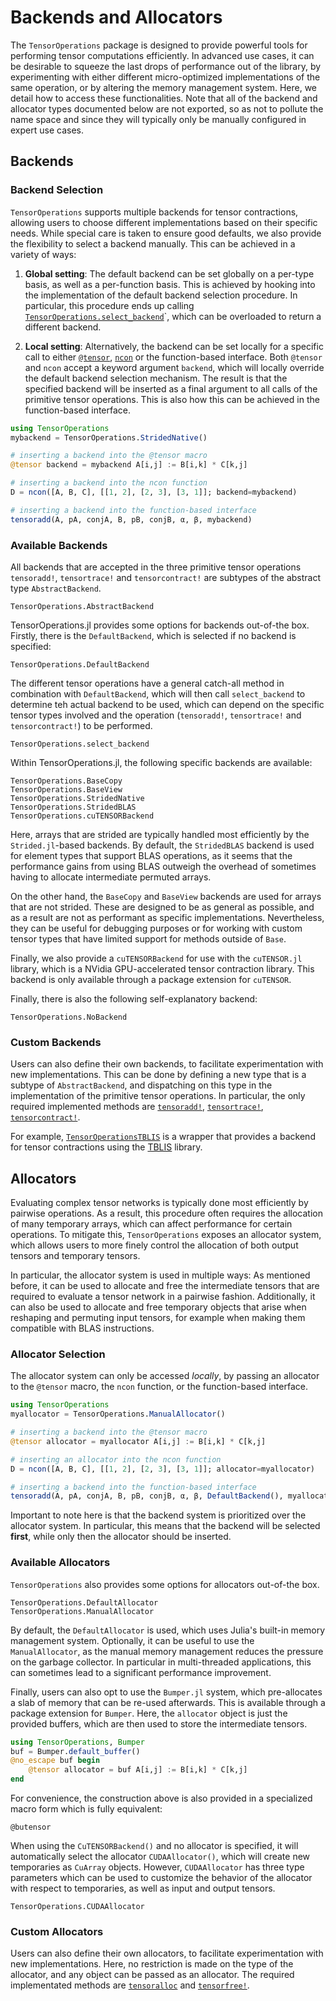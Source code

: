# Backends and Allocators

The `TensorOperations` package is designed to provide powerful tools for performing tensor computations efficiently.
In advanced use cases, it can be desirable to squeeze the last drops of performance out of the library, by experimenting with either different micro-optimized implementations of the same operation, or by altering the memory management system.
Here, we detail how to access these functionalities. Note that all of the backend and allocator
types documented below are not exported, so as not to pollute the name space and since they
will typically only be manually configured in expert use cases.

## Backends

### Backend Selection

`TensorOperations` supports multiple backends for tensor contractions, allowing users to choose different implementations based on their specific needs.
While special care is taken to ensure good defaults, we also provide the flexibility to select a backend manually.
This can be achieved in a variety of ways:

1. **Global setting**: The default backend can be set globally on a per-type basis, as well as a per-function basis. This is achieved by hooking into the implementation of the default backend selection procedure. In particular, this procedure ends up calling [`TensorOperations.select_backend`](@ref)`, which can be overloaded to return a different backend.

2. **Local setting**: Alternatively, the backend can be set locally for a specific call to either [`@tensor`](@ref), [`ncon`](@ref) or the function-based interface. Both `@tensor` and `ncon` accept a keyword argument `backend`, which will locally override the default backend selection mechanism. The result is that the specified backend will be inserted as a final argument to all calls of the primitive tensor operations. This is also how this can be achieved in the function-based interface.

```julia
using TensorOperations
mybackend = TensorOperations.StridedNative()

# inserting a backend into the @tensor macro
@tensor backend = mybackend A[i,j] := B[i,k] * C[k,j]

# inserting a backend into the ncon function
D = ncon([A, B, C], [[1, 2], [2, 3], [3, 1]]; backend=mybackend)

# inserting a backend into the function-based interface
tensoradd(A, pA, conjA, B, pB, conjB, α, β, mybackend)
```

### Available Backends

All backends that are accepted in the three primitive tensor operations `tensoradd!`, 
`tensortrace!` and `tensorcontract!` are subtypes of the abstract type `AbstractBackend`.

```@docs
TensorOperations.AbstractBackend
```

TensorOperations.jl provides some options for backends out-of-the box. Firstly, there is the
`DefaultBackend`, which is selected if no backend is specified:

```@docs
TensorOperations.DefaultBackend
```

The different tensor operations have a general catch-all method in combination with `DefaultBackend`, 
which will then call `select_backend` to determine teh actual backend to be used, which can 
depend on the specific tensor types involved and the operation (`tensoradd!`, `tensortrace!` 
and `tensorcontract!`) to be performed.

```@docs
TensorOperations.select_backend
```

Within TensorOperations.jl, the following specific backends are available:

```@docs
TensorOperations.BaseCopy
TensorOperations.BaseView
TensorOperations.StridedNative
TensorOperations.StridedBLAS
TensorOperations.cuTENSORBackend
```

Here, arrays that are strided are typically handled most efficiently by the `Strided.jl`-based backends.
By default, the `StridedBLAS` backend is used for element types that support BLAS operations, as it seems that the performance gains from using BLAS outweigh the overhead of sometimes having to allocate intermediate permuted arrays.

On the other hand, the `BaseCopy` and `BaseView` backends are used for arrays that are not strided.
These are designed to be as general as possible, and as a result are not as performant as specific implementations.
Nevertheless, they can be useful for debugging purposes or for working with custom tensor types that have limited support for methods outside of `Base`.

Finally, we also provide a `cuTENSORBackend` for use with the `cuTENSOR.jl` library, which is a NVidia GPU-accelerated tensor contraction library.
This backend is only available through a package extension for `cuTENSOR`.

Finally, there is also the following self-explanatory backend:

```@docs
TensorOperations.NoBackend
```

### Custom Backends

Users can also define their own backends, to facilitate experimentation with new implementations.
This can be done by defining a new type that is a subtype of `AbstractBackend`, and dispatching on this type in the implementation of the primitive tensor operations.
In particular, the only required implemented methods are [`tensoradd!`](@ref), [`tensortrace!`](@ref), [`tensorcontract!`](@ref).

For example, [`TensorOperationsTBLIS`](https://github.com/lkdvos/TensorOperationsTBLIS.jl) is a wrapper that provides a backend for tensor contractions using the [TBLIS](https://github.com/devinamatthews/tblis) library.

## Allocators

Evaluating complex tensor networks is typically done most efficiently by pairwise operations.
As a result, this procedure often requires the allocation of many temporary arrays, which can affect performance for certain operations.
To mitigate this, `TensorOperations` exposes an allocator system, which allows users to more finely control the allocation of both output tensors and temporary tensors.

In particular, the allocator system is used in multiple ways:
As mentioned before, it can be used to allocate and free the intermediate tensors that are required to evaluate a tensor network in a pairwise fashion.
Additionally, it can also be used to allocate and free temporary objects that arise when reshaping and permuting input tensors, for example when making them compatible with BLAS instructions.

### Allocator Selection

The allocator system can only be accessed *locally*, by passing an allocator to the `@tensor` macro, the `ncon` function, or the function-based interface.

```julia
using TensorOperations
myallocator = TensorOperations.ManualAllocator()

# inserting a backend into the @tensor macro
@tensor allocator = myallocator A[i,j] := B[i,k] * C[k,j]

# inserting an allocator into the ncon function
D = ncon([A, B, C], [[1, 2], [2, 3], [3, 1]]; allocator=myallocator)

# inserting a backend into the function-based interface
tensoradd(A, pA, conjA, B, pB, conjB, α, β, DefaultBackend(), myallocator)
```

Important to note here is that the backend system is prioritized over the allocator system.
In particular, this means that the backend will be selected **first**, while only then the allocator should be inserted.

### Available Allocators

`TensorOperations` also provides some options for allocators out-of-the box.

```@docs
TensorOperations.DefaultAllocator
TensorOperations.ManualAllocator
```

By default, the `DefaultAllocator` is used, which uses Julia's built-in memory management system.
Optionally, it can be useful to use the `ManualAllocator`, as the manual memory management reduces the pressure on the garbage collector.
In particular in multi-threaded applications, this can sometimes lead to a significant performance improvement.

Finally, users can also opt to use the `Bumper.jl` system, which pre-allocates a slab of memory that can be re-used afterwards.
This is available through a package extension for `Bumper`.
Here, the `allocator` object is just the provided buffers, which are then used to store the intermediate tensors.

```julia
using TensorOperations, Bumper
buf = Bumper.default_buffer()
@no_escape buf begin
    @tensor allocator = buf A[i,j] := B[i,k] * C[k,j]
end
```
For convenience, the construction above is also provided in a specialized macro form which is fully equivalent:

```@docs
@butensor
```

When using the `CuTENSORBackend()` and no allocator is specified, it will automatically select the
allocator `CUDAAllocator()`, which will create new temporaries as `CuArray` objects. However,
`CUDAAllocator` has three type parameters which can be used to customize the behavior of the allocator
with respect to temporaries, as well as input and output tensors.

```@docs
TensorOperations.CUDAAllocator
```

### Custom Allocators

Users can also define their own allocators, to facilitate experimentation with new implementations.
Here, no restriction is made on the type of the allocator, and any object can be passed as an allocator.
The required implementated methods are [`tensoralloc`](@ref) and [`tensorfree!`](@ref).
